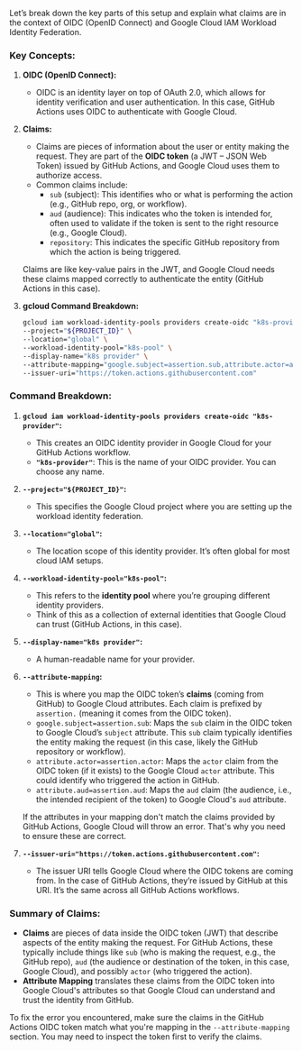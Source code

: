 Let’s break down the key parts of this setup and explain what claims are in the context of OIDC (OpenID Connect) and Google Cloud IAM Workload Identity Federation.

### Key Concepts:

1. **OIDC (OpenID Connect):**
   - OIDC is an identity layer on top of OAuth 2.0, which allows for identity verification and user authentication. In this case, GitHub Actions uses OIDC to authenticate with Google Cloud.

2. **Claims:**
   - Claims are pieces of information about the user or entity making the request. They are part of the **OIDC token** (a JWT – JSON Web Token) issued by GitHub Actions, and Google Cloud uses them to authorize access.
   - Common claims include:
     - `sub` (subject): This identifies who or what is performing the action (e.g., GitHub repo, org, or workflow).
     - `aud` (audience): This indicates who the token is intended for, often used to validate if the token is sent to the right resource (e.g., Google Cloud).
     - `repository`: This indicates the specific GitHub repository from which the action is being triggered.
   
   Claims are like key-value pairs in the JWT, and Google Cloud needs these claims mapped correctly to authenticate the entity (GitHub Actions in this case).

3. **gcloud Command Breakdown:**

   ```bash
   gcloud iam workload-identity-pools providers create-oidc "k8s-provider" \
   --project="${PROJECT_ID}" \
   --location="global" \
   --workload-identity-pool="k8s-pool" \
   --display-name="k8s provider" \
   --attribute-mapping="google.subject=assertion.sub,attribute.actor=assertion.actor,attribute.aud=assertion.aud" \
   --issuer-uri="https://token.actions.githubusercontent.com"
   ```

### Command Breakdown:

1. **`gcloud iam workload-identity-pools providers create-oidc "k8s-provider"`:**
   - This creates an OIDC identity provider in Google Cloud for your GitHub Actions workflow.
   - **`"k8s-provider"`**: This is the name of your OIDC provider. You can choose any name.

2. **`--project="${PROJECT_ID}"`:**
   - This specifies the Google Cloud project where you are setting up the workload identity federation.

3. **`--location="global"`:**
   - The location scope of this identity provider. It’s often global for most cloud IAM setups.

4. **`--workload-identity-pool="k8s-pool"`:**
   - This refers to the **identity pool** where you’re grouping different identity providers.
   - Think of this as a collection of external identities that Google Cloud can trust (GitHub Actions, in this case).

5. **`--display-name="k8s provider"`:**
   - A human-readable name for your provider.

6. **`--attribute-mapping`:**
   - This is where you map the OIDC token’s **claims** (coming from GitHub) to Google Cloud attributes. Each claim is prefixed by `assertion.` (meaning it comes from the OIDC token).
   - `google.subject=assertion.sub`: Maps the `sub` claim in the OIDC token to Google Cloud’s `subject` attribute. This `sub` claim typically identifies the entity making the request (in this case, likely the GitHub repository or workflow).
   - `attribute.actor=assertion.actor`: Maps the `actor` claim from the OIDC token (if it exists) to the Google Cloud `actor` attribute. This could identify who triggered the action in GitHub.
   - `attribute.aud=assertion.aud`: Maps the `aud` claim (the audience, i.e., the intended recipient of the token) to Google Cloud's `aud` attribute.

   If the attributes in your mapping don't match the claims provided by GitHub Actions, Google Cloud will throw an error. That's why you need to ensure these are correct.

7. **`--issuer-uri="https://token.actions.githubusercontent.com"`:**
   - The issuer URI tells Google Cloud where the OIDC tokens are coming from. In the case of GitHub Actions, they’re issued by GitHub at this URI. It’s the same across all GitHub Actions workflows.

### Summary of Claims:
- **Claims** are pieces of data inside the OIDC token (JWT) that describe aspects of the entity making the request. For GitHub Actions, these typically include things like `sub` (who is making the request, e.g., the GitHub repo), `aud` (the audience or destination of the token, in this case, Google Cloud), and possibly `actor` (who triggered the action).
- **Attribute Mapping** translates these claims from the OIDC token into Google Cloud's attributes so that Google Cloud can understand and trust the identity from GitHub.

To fix the error you encountered, make sure the claims in the GitHub Actions OIDC token match what you're mapping in the `--attribute-mapping` section. You may need to inspect the token first to verify the claims.
